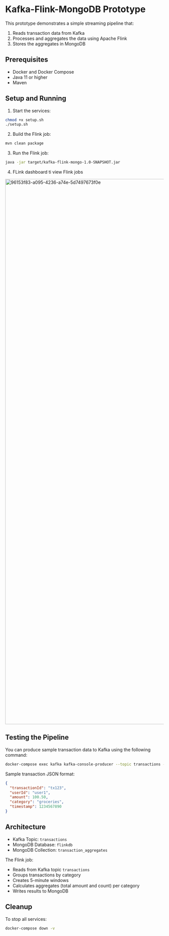 # Kafka-Flink-MongoDB Prototype

This prototype demonstrates a simple streaming pipeline that:
1. Reads transaction data from Kafka
2. Processes and aggregates the data using Apache Flink
3. Stores the aggregates in MongoDB

## Prerequisites

- Docker and Docker Compose
- Java 11 or higher
- Maven

## Setup and Running

1. Start the services:
```bash
chmod +x setup.sh
./setup.sh
```

2. Build the Flink job:
```bash
mvn clean package
```

3. Run the Flink job:
```bash
java -jar target/kafka-flink-mongo-1.0-SNAPSHOT.jar
```

4. FLink dashboard ti view Flink jobs
<img width="1728" alt="96153f83-a095-4236-a74e-5d7497673f0e" src="https://github.com/user-attachments/assets/6d709634-ab4d-4d8c-a25f-e1748f1ed2f8" />

## Testing the Pipeline

You can produce sample transaction data to Kafka using the following command:

```bash
docker-compose exec kafka kafka-console-producer --topic transactions --bootstrap-server localhost:9092
```

Sample transaction JSON format:
```json
{
  "transactionId": "tx123",
  "userId": "user1",
  "amount": 100.50,
  "category": "groceries",
  "timestamp": 1234567890
}
```

## Architecture

- Kafka Topic: `transactions`
- MongoDB Database: `flinkdb`
- MongoDB Collection: `transaction_aggregates`

The Flink job:
- Reads from Kafka topic `transactions`
- Groups transactions by category
- Creates 5-minute windows
- Calculates aggregates (total amount and count) per category
- Writes results to MongoDB

## Cleanup

To stop all services:
```bash
docker-compose down -v
``` 
